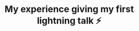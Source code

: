 ---
title: My experience giving my first lightning talk ⚡️
redirect_to: 'https://carlastabile.medium.com/my-experience-giving-my-first-lightning-talk-%EF%B8%8F-22e01d8ced33'
platform: medium
medium_excerpt: A couple of weeks ago I attended to the FullStackFest in Sitges, it was great to get to know people with the same interests as me and also a fantastic opportunity to present my first lightning talk ever.
---